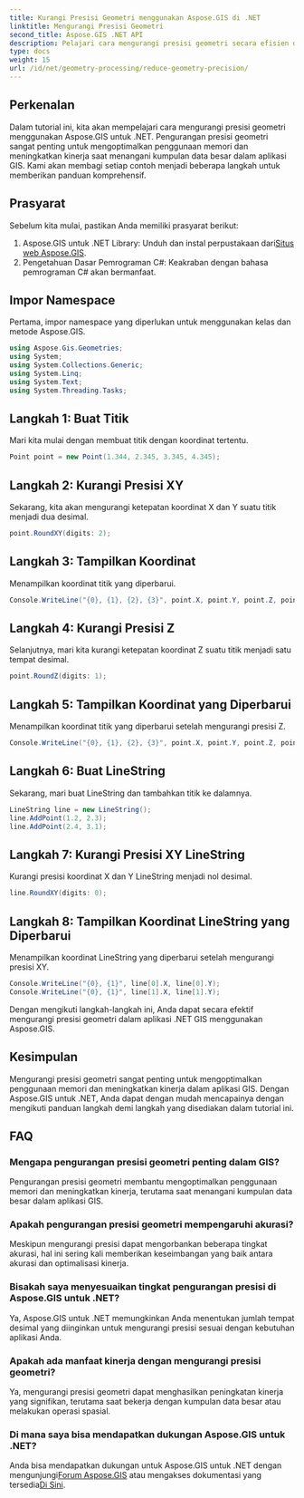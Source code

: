 ```yaml
---
title: Kurangi Presisi Geometri menggunakan Aspose.GIS di .NET
linktitle: Mengurangi Presisi Geometri
second_title: Aspose.GIS .NET API
description: Pelajari cara mengurangi presisi geometri secara efisien dalam aplikasi .NET GIS menggunakan Aspose.GIS untuk meningkatkan kinerja dan optimalisasi memori.
type: docs
weight: 15
url: /id/net/geometry-processing/reduce-geometry-precision/
---
```

## Perkenalan
Dalam tutorial ini, kita akan mempelajari cara mengurangi presisi geometri menggunakan Aspose.GIS untuk .NET. Pengurangan presisi geometri sangat penting untuk mengoptimalkan penggunaan memori dan meningkatkan kinerja saat menangani kumpulan data besar dalam aplikasi GIS. Kami akan membagi setiap contoh menjadi beberapa langkah untuk memberikan panduan komprehensif.
## Prasyarat
Sebelum kita mulai, pastikan Anda memiliki prasyarat berikut:
1.  Aspose.GIS untuk .NET Library: Unduh dan instal perpustakaan dari[Situs web Aspose.GIS](https://releases.aspose.com/gis/net/).
2. Pengetahuan Dasar Pemrograman C#: Keakraban dengan bahasa pemrograman C# akan bermanfaat.
## Impor Namespace
Pertama, impor namespace yang diperlukan untuk menggunakan kelas dan metode Aspose.GIS.
```csharp
using Aspose.Gis.Geometries;
using System;
using System.Collections.Generic;
using System.Linq;
using System.Text;
using System.Threading.Tasks;
```

## Langkah 1: Buat Titik
Mari kita mulai dengan membuat titik dengan koordinat tertentu.
```csharp
Point point = new Point(1.344, 2.345, 3.345, 4.345);
```
## Langkah 2: Kurangi Presisi XY
Sekarang, kita akan mengurangi ketepatan koordinat X dan Y suatu titik menjadi dua desimal.
```csharp
point.RoundXY(digits: 2);
```
## Langkah 3: Tampilkan Koordinat
Menampilkan koordinat titik yang diperbarui.
```csharp
Console.WriteLine("{0}, {1}, {2}, {3}", point.X, point.Y, point.Z, point.M);
```
## Langkah 4: Kurangi Presisi Z
Selanjutnya, mari kita kurangi ketepatan koordinat Z suatu titik menjadi satu tempat desimal.
```csharp
point.RoundZ(digits: 1);
```
## Langkah 5: Tampilkan Koordinat yang Diperbarui
Menampilkan koordinat titik yang diperbarui setelah mengurangi presisi Z.
```csharp
Console.WriteLine("{0}, {1}, {2}, {3}", point.X, point.Y, point.Z, point.M);
```
## Langkah 6: Buat LineString
Sekarang, mari buat LineString dan tambahkan titik ke dalamnya.
```csharp
LineString line = new LineString();
line.AddPoint(1.2, 2.3);
line.AddPoint(2.4, 3.1);
```
## Langkah 7: Kurangi Presisi XY LineString
Kurangi presisi koordinat X dan Y LineString menjadi nol desimal.
```csharp
line.RoundXY(digits: 0);
```
## Langkah 8: Tampilkan Koordinat LineString yang Diperbarui
Menampilkan koordinat LineString yang diperbarui setelah mengurangi presisi XY.
```csharp
Console.WriteLine("{0}, {1}", line[0].X, line[0].Y);
Console.WriteLine("{0}, {1}", line[1].X, line[1].Y);
```
Dengan mengikuti langkah-langkah ini, Anda dapat secara efektif mengurangi presisi geometri dalam aplikasi .NET GIS menggunakan Aspose.GIS.
## Kesimpulan
Mengurangi presisi geometri sangat penting untuk mengoptimalkan penggunaan memori dan meningkatkan kinerja dalam aplikasi GIS. Dengan Aspose.GIS untuk .NET, Anda dapat dengan mudah mencapainya dengan mengikuti panduan langkah demi langkah yang disediakan dalam tutorial ini.
## FAQ
### Mengapa pengurangan presisi geometri penting dalam GIS?
Pengurangan presisi geometri membantu mengoptimalkan penggunaan memori dan meningkatkan kinerja, terutama saat menangani kumpulan data besar dalam aplikasi GIS.
### Apakah pengurangan presisi geometri mempengaruhi akurasi?
Meskipun mengurangi presisi dapat mengorbankan beberapa tingkat akurasi, hal ini sering kali memberikan keseimbangan yang baik antara akurasi dan optimalisasi kinerja.
### Bisakah saya menyesuaikan tingkat pengurangan presisi di Aspose.GIS untuk .NET?
Ya, Aspose.GIS untuk .NET memungkinkan Anda menentukan jumlah tempat desimal yang diinginkan untuk mengurangi presisi sesuai dengan kebutuhan aplikasi Anda.
### Apakah ada manfaat kinerja dengan mengurangi presisi geometri?
Ya, mengurangi presisi geometri dapat menghasilkan peningkatan kinerja yang signifikan, terutama saat bekerja dengan kumpulan data besar atau melakukan operasi spasial.
### Di mana saya bisa mendapatkan dukungan Aspose.GIS untuk .NET?
 Anda bisa mendapatkan dukungan untuk Aspose.GIS untuk .NET dengan mengunjungi[Forum Aspose.GIS](https://forum.aspose.com/c/gis/33) atau mengakses dokumentasi yang tersedia[Di Sini](https://reference.aspose.com/gis/net/).